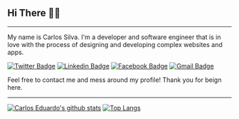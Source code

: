 ## Hi There 👋😄

---

My name is Carlos Silva. I'm a developer and software engineer that is in love with the process of designing and developing complex websites and apps.


[![Twitter Badge](https://img.shields.io/badge/-@cadugraphys-6633cc?style=flat-square&labelColor=6633cc&logo=twitter&logoColor=white&link=https://twitter.com/cadugraphys)](https://twitter.com/cadugraphys)
[![Linkedin Badge](https://img.shields.io/badge/-cadugraphys-6633cc?style=flat-square&logo=Linkedin&logoColor=white&link=https://www.linkedin.com/in/cadugraphys/)](https://www.linkedin.com/in/cadugraphys/)
[![Facebook Badge](https://img.shields.io/badge/-cadugraphys.py-6633cc?style=flat-square&logo=Facebook&logoColor=white&link=https://facebook.com/cadugraphys.py/)](https://www.facebook.com/cadugraphys.py)
[![Gmail Badge](https://img.shields.io/badge/-carlosedu.waldorf@gmail.com-6633cc?style=flat-square&logo=Gmail&logoColor=white&link=mailto:carlosedu.waldorf@gmail.com)](mailto:carlosedu.waldorf@gmail.com)


Feel free to contact me and mess around my profile! Thank you for beign here.

---

[![Carlos Eduardo's github stats](https://github-readme-stats.vercel.app/api?username=carlosedu13)](https://github.com/carlosedu13)
[![Top Langs](https://github-readme-stats.vercel.app/api/top-langs/?username=carlosedu13&langs_count=8)](https://github.com/carlosedu13/github-readme-stats)
